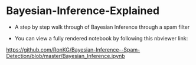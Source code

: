 # Bayesian-Inference-Explained 

- A step by step walk through of Bayesian Inference through a spam filter

- You can view a fully rendered notebook by following this nbviewer link:

https://github.com/RonKG/Bayesian-Inference--Spam-Detection/blob/master/Bayesian_Inference.ipynb
